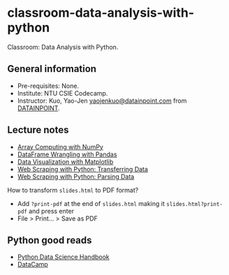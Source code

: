 # classroom-data-analysis-with-python

Classroom: Data Analysis with Python.

## General information

- Pre-requisites: None.
- Institute: NTU CSIE Codecamp.
- Instructor: Kuo, Yao-Jen <yaojenkuo@datainpoint.com> from [DATAINPOINT](https://www.datainpoint.com).

## Lecture notes
 
- [Array Computing with NumPy](00-array-computing-with-numpy/lecture.slides.html)
- [DataFrame Wrangling with Pandas](01-dataframe-wrangling-with-pandas/lecture.slides.html)
- [Data Visualization with Matplotlib](02-data-visualization-with-matplotlib/lecture.slides.html)
- [Web Scraping with Python: Transferring Data](03-web-scraping-with-python/transferring-data.slides.html)
- [Web Scraping with Python: Parsing Data](03-web-scraping-with-python/parsing-data.slides.html)

How to transform `slides.html` to PDF format?
- Add `?print-pdf` at the end of `slides.html` making it `slides.html?print-pdf` and press enter
- File > Print... > Save as PDF

## Python good reads

- [Python Data Science Handbook](https://jakevdp.github.io/PythonDataScienceHandbook)
- [DataCamp](https://www.datacamp.com?tap_a=5644-dce66f&tap_s=194899-1fb421&utm_medium=affiliate&utm_source=tonykuo)